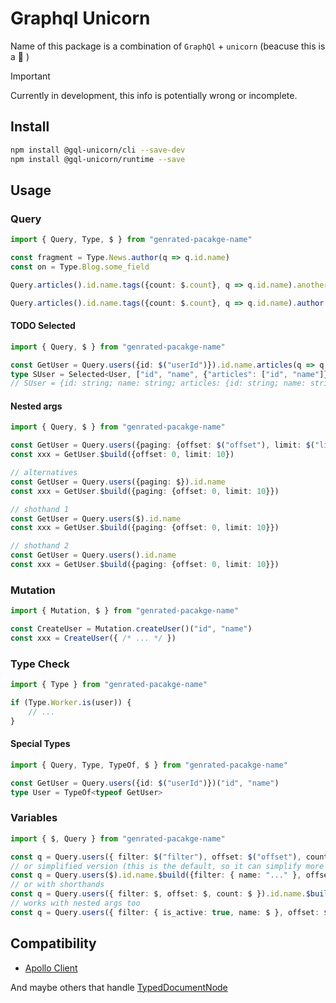 # Graphql Unicorn

Name of this package is a combination of `GraphQl` + `unicorn` (beacuse this is a 🦄 )

> [!IMPORTANT]
> Currently in development, this info is potentially wrong or incomplete.

## Install

```bash
npm install @gql-unicorn/cli --save-dev
npm install @gql-unicorn/runtime --save
```

## Usage

### Query

```typescript
import { Query, Type, $ } from "genrated-pacakge-name"

const fragment = Type.News.author(q => q.id.name)
const on = Type.Blog.some_field

Query.articles().id.name.tags({count: $.count}, q => q.id.name).another_field[fragment][on]

Query.articles().id.name.tags({count: $.count}, q => q.id.name).author(q => q.id.name)
```

#### TODO Selected

```typescript
import { Query, $ } from "genrated-pacakge-name"

const GetUser = Query.users({id: $("userId")}).id.name.articles(q => q.id.name)
type SUser = Selected<User, ["id", "name", {"articles": ["id", "name"]}]>
// SUser = {id: string; name: string; articles: {id: string; name: string}[]}
```

#### Nested args

```typescript
import { Query, $ } from "genrated-pacakge-name"

const GetUser = Query.users({paging: {offset: $("offset"), limit: $("limit")}}).id.name
const xxx = GetUser.$build({offset: 0, limit: 10})

// alternatives
const GetUser = Query.users({paging: $}).id.name
const xxx = GetUser.$build({paging: {offset: 0, limit: 10}})

// shothand 1
const GetUser = Query.users($).id.name
const xxx = GetUser.$build({paging: {offset: 0, limit: 10}})

// shothand 2
const GetUser = Query.users().id.name
const xxx = GetUser.$build({paging: {offset: 0, limit: 10}})

```


### Mutation

```typescript
import { Mutation, $ } from "genrated-pacakge-name"

const CreateUser = Mutation.createUser()("id", "name")
const xxx = CreateUser({ /* ... */ })
```


### Type Check

```typescript
import { Type } from "genrated-pacakge-name"

if (Type.Worker.is(user)) {
    // ...
}
```

#### Special Types

```typescript
import { Query, Type, TypeOf, $ } from "genrated-pacakge-name"

const GetUser = Query.users({id: $("userId")})("id", "name")
type User = TypeOf<typeof GetUser>
```

### Variables

```typescript
import { $, Query } from "genrated-pacakge-name"

const q = Query.users({ filter: $("filter"), offset: $("offset"), count: $("count") }).id.name.$build({filter: { name: "..." }, offset: 0, count: 10})
// or simplified version (this is the default, so it can simplify more to: Query.users()...)
const q = Query.users($).id.name.$build({filter: { name: "..." }, offset: 0, count: 10})
// or with shorthands
const q = Query.users({ filter: $, offset: $, count: $ }).id.name.$build({filter: { name: "..." }, offset: 0, count: 10})
// works with nested args too
const q = Query.users({ filter: { is_active: true, name: $ }, offset: $, count: $ }).id.name.$build({filter: { name: "..." }, offset: 0, count: 10})
```

## Compatibility

- [Apollo Client](https://www.apollographql.com/docs/react)

And maybe others that handle [TypedDocumentNode](https://the-guild.dev/graphql/codegen/plugins/typescript/typed-document-node)
